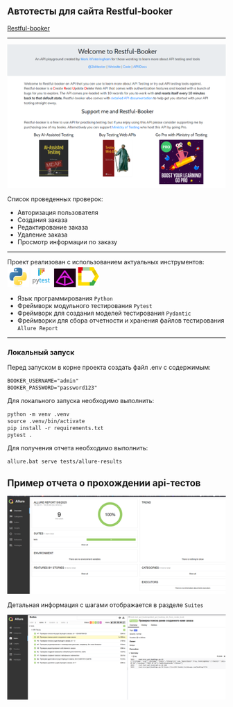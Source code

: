 ## Автотесты для сайта Restful-booker

[Restful-booker](https://restful-booker.herokuapp.com/)

---
 
<img src="media/images/booker.png">


Список проведенных проверок:
- Авторизация пользователя
- Создания заказа
- Редактирование заказа
- Удаление заказа
- Просмотр информации по заказу

---

Проект реализован с использованием актуальных инструментов:  
 <img src="media/icons/python.svg" width="50">  <img src="media/icons/pytest.png" width="50"> <img src="media/icons/pydantic.png" width="50">  <img src="media/icons/allure_report.png" width="50"> 


- Язык программирования `Python`
- Фреймворк модульного тестирования `Pytest`
- Фреймворк для создания моделей тестирования `Pydantic`
- Фреймворки для сбора отчетности и хранения файлов тестирования `Allure Report`

---

### Локальный запуск
Перед запуском в корне проекта создать файл .env с содержимым:
```
BOOKER_USERNAME="admin"
BOOKER_PASSWORD="password123"
```

Для локального запуска необходимо выполнить:
```
python -m venv .venv
source .venv/bin/activate
pip install -r requirements.txt
pytest .
```
Для получения отчета необходимо выполнить:
```
allure.bat serve tests/allure-results
```

## Пример отчета о прохождении api-тестов

<img src="media/images/allure_2.png">

Детальная информация с шагами отображается в разделе `Suites`

<img src="media/images/allure_1.png">








